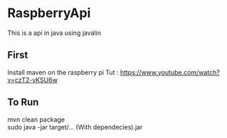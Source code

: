 # RaspberryApi
This is a api in java using javalin


## First
Install maven on the raspberry pi
Tut : https://www.youtube.com/watch?v=czT2-vKSU6w


## To Run
mvn clean package<br>
sudo java -jar target/... (With dependecies).jar

